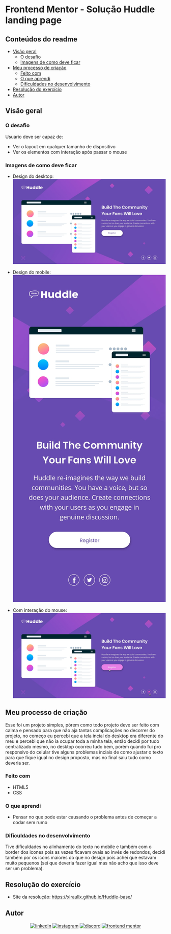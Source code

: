 # Frontend Mentor - Solução Huddle landing page

## Conteúdos do readme
- [Visão geral](#Visão-geral)
  - [O desafio](#o-desafio)
  - [Imagens de como deve ficar](#imagens-de-como-deve-ficar)
- [Meu processo de criação](#meu-processo-de-criação)
  - [Feito com](#feito-com)
  - [O que aprendi](#o-que-aprendi)
  - [Dificuldades no desenvolvimento](#dificuldades-no-desenvolvimento)
- [Resolução do exercício](#resolução-do-exercício)
- [Autor](#autor)

## Visão geral

### O desafio 
Usuário deve ser capaz de:
- Ver o layout em qualquer tamanho de dispositivo
- Ver os elementos com interação após passar o mouse

### Imagens de como deve ficar

- Design do desktop:
![alt text](src/design/desktop-design.jpg)

- Design do mobile:   
![alt text](src/design/mobile-design.jpg)

- Com interação do mouse:
![alt text](src/design/active-states.jpg)

## Meu processo de criação
Esse foi um projeto simples, pórem como todo projeto deve ser feito com calma e pensado para que não aja tantas complicações no decorrer do projeto, no começo eu percebi que a tela incial do desktop era diferente do meu e percebi que não ia ocupar toda a minha tela, então decidi por tudo centralizado mesmo, no desktop ocorreu tudo bem, porém quando fui pro responsivo do celular tive alguns problemas inciais de como ajustar o texto para que fique igual no design proposto, mas no final saiu tudo como deveria ser.

### Feito com

- HTML5
- CSS

### O que aprendi
- Pensar no que pode estar causando o problema antes de começar a codar sem rumo

### Dificuldades no desenvolvimento
Tive dificuldades no alinhamento do texto no mobile e também com o border dos icones pois as vezes ficavam ovais ao invés de redondos, decidi também por os icons maiores do que no design pois achei que estavam muito pequenos (sei que deveria fazer igual mas não acho que isso deve ser um problema).

## Resolução do exercício

- Site da resolução: https://xlraullx.github.io/Huddle-base/

## Autor 
<p align="center">
<a href="https://www.linkedin.com/in/raul-souza-do-nascimento-53623631b/"><img align="center" src="https://user-images.githubusercontent.com/88904952/234979284-68c11d7f-1acc-4f0c-ac78-044e1037d7b0.png" alt="linkedin" height="50" width="50"/></a>
<a href="https://www.instagram.com/raul.souza9/"><img align="center" src="https://user-images.githubusercontent.com/88904952/234981169-2dd1e58f-4b7e-468c-8213-034ba62156c3.png" alt="instagram" height="50" width="50" /></a>
<a href="http://discordapp.com/users/336874360101142530"><img align="center" src="https://user-images.githubusercontent.com/88904952/234982627-019fd336-6248-453c-9b05-97c13fd1d207.png" alt="discord" height="50" width="50" /></a>
<a href="https://github.com/xlraullx"><img align="center" src="https://avatars.githubusercontent.com/u/47932038?s=200&v=4" alt="frontend mentor" height="50" width="50" /></a>
</p>
